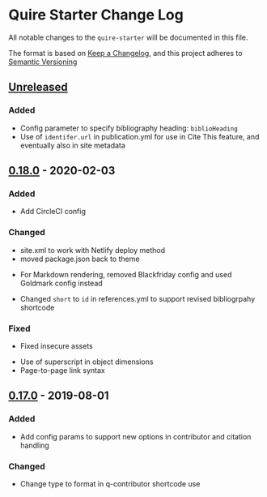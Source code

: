 # Quire Starter Change Log

All notable changes to the `quire-starter` will be documented in this file.

The format is based on [Keep a Changelog](https://keepachangelog.com/en/1.0.0/),
and this project adheres to [Semantic Versioning](https://semver.org/spec/v2.0.0.html)

## [Unreleased]

### Added
- Config parameter to specify bibliography heading: `biblioHeading`
- Use of `identifer.url` in publication.yml for use in Cite This feature, and eventually also in site metadata

## [0.18.0] - 2020-02-03 
### Added
+ Add CircleCI config

### Changed
+ site.xml to work with Netlify deploy method
+ moved package.json back to theme
- For Markdown rendering, removed Blackfriday config and used Goldmark config instead
* Changed `short` to `id` in references.yml to support revised bibliogrpahy shortcode

### Fixed
+ Fixed insecure assets
* Use of superscript in object dimensions
* Page-to-page link syntax

## [0.17.0] - 2019-08-01
### Added
+ Add config params to support new options in contributor and citation handling

### Changed
+ Change type to format in q-contributor shortcode use

[Unreleased]: https://github.com/gettypubs/quire-starter/compare/v0.18.0...HEAD
[0.18.0]: https://github.com/gettypubs/quire-starter/compare/v0.17.0...v0.18.0
[0.17.0]: https://github.com/gettypubs/quire-starter/releases/tag/v0.17.0
